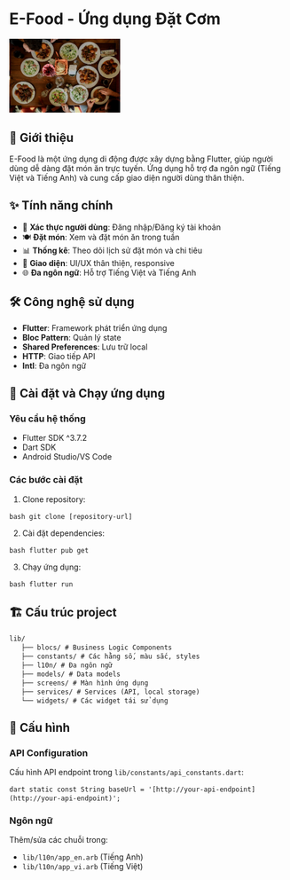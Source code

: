 # E-Food - Ứng dụng Đặt Cơm

<img src="assets/images/background_1.jpg" width="200" alt="Login Background"/>

## 📖 Giới thiệu

E-Food là một ứng dụng di động được xây dựng bằng Flutter, giúp người dùng dễ dàng đặt món ăn trực tuyến. Ứng dụng hỗ trợ đa ngôn ngữ (Tiếng Việt và Tiếng Anh) và cung cấp giao diện người dùng thân thiện.

## ✨ Tính năng chính

- 🔐 **Xác thực người dùng**: Đăng nhập/Đăng ký tài khoản
- 🍽️ **Đặt món**: Xem và đặt món ăn trong tuần
- 📊 **Thống kê**: Theo dõi lịch sử đặt món và chi tiêu
- 📱 **Giao diện**: UI/UX thân thiện, responsive
- 🌐 **Đa ngôn ngữ**: Hỗ trợ Tiếng Việt và Tiếng Anh

## 🛠️ Công nghệ sử dụng

- **Flutter**: Framework phát triển ứng dụng
- **Bloc Pattern**: Quản lý state
- **Shared Preferences**: Lưu trữ local
- **HTTP**: Giao tiếp API
- **Intl**: Đa ngôn ngữ

## 🚀 Cài đặt và Chạy ứng dụng

### Yêu cầu hệ thống
- Flutter SDK ^3.7.2
- Dart SDK
- Android Studio/VS Code

### Các bước cài đặt

1. Clone repository:
```
bash git clone [repository-url]
``` 

2. Cài đặt dependencies:
```
bash flutter pub get
``` 

3. Chạy ứng dụng:
```
bash flutter run
``` 

## 🏗️ Cấu trúc project
```
lib/ 
   ├── blocs/ # Business Logic Components 
   ├── constants/ # Các hằng số, màu sắc, styles 
   ├── l10n/ # Đa ngôn ngữ 
   ├── models/ # Data models 
   ├── screens/ # Màn hình ứng dụng 
   ├── services/ # Services (API, local storage) 
   └── widgets/ # Các widget tái sử dụng
``` 

## 🔧 Cấu hình

### API Configuration
Cấu hình API endpoint trong `lib/constants/api_constants.dart`:
```
dart static const String baseUrl = '[http://your-api-endpoint](http://your-api-endpoint)';
``` 

### Ngôn ngữ
Thêm/sửa các chuỗi trong:
- `lib/l10n/app_en.arb` (Tiếng Anh)
- `lib/l10n/app_vi.arb` (Tiếng Việt)


